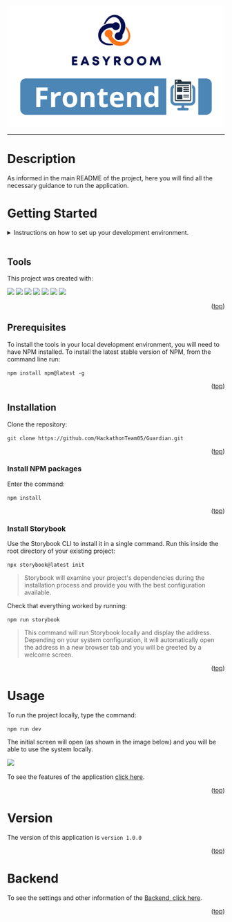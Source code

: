 <p align="center" ><img src=".././img/frontend.png" width="500px" /></p>

---

# Description

As informed in the main README of the project, here you will find all the necessary guidance to run the application.
<br/>

# Getting Started

<details>
<summary>
Instructions on how to set up your development environment.
</summary>

###

- [Tools](#tools)
- [Prerequisites](#Prerequisites)
- [Installation](#installation)
- [NPM Packages](#install-npm-packages)
- [Storybook](#install-storybook)
- [Usage](#usage)

</details>

<br/>

## Tools

This project was created with:

<p>
<a href="https://code.visualstudio.com"><img src="https://img.shields.io/badge/VSCode-0078D4?style=for-the-badge&logo=visual%20studio%20code&logoColor=white" /></a>
<a href="https://ubuntu.com"><img src="https://img.shields.io/badge/Ubuntu-E95420?style=for-the-badge&logo=ubuntu&logoColor=white" /></a>
<a href="https://react.dev"><img src="https://img.shields.io/badge/React-20232A?style=for-the-badge&logo=react&logoColor=61DAFB" /></a>
<a href="https://vitejs.dev"><img src="https://img.shields.io/badge/Vite-B73BFE?style=for-the-badge&logo=vite&logoColor=FFD62E" /></a>
<a href="https://www.typescriptlang.org"><img src="https://img.shields.io/badge/TypeScript-007ACC?style=for-the-badge&logo=typescript&logoColor=white" /></a>
<a href="https://tailwindcss.com"><img src="https://img.shields.io/badge/Tailwind_CSS-38B2AC?style=for-the-badge&logo=tailwind-css&logoColor=white" /></a>
<a href="https://storybook.js.org"><img src="https://img.shields.io/badge/storybook-FF4785?style=for-the-badge&logo=storybook&logoColor=white" /></a>
</p>

<p align="right">(<a href="#getting-started">top</a>)</p>

## Prerequisites

To install the tools in your local development environment, you will need to have NPM installed. To install the latest stable version of NPM, from the command line run:

```npm install npm@latest -g```

<p align="right">(<a href="#getting-started">top</a>)</p>

## Installation

Clone the repository:

```git clone https://github.com/HackathonTeam05/Guardian.git```

<p align="right">(<a href="#getting-started">top</a>)</p>

### Install NPM packages

Enter the command:

```npm install```

<p align="right">(<a href="#getting-started">top</a>)</p>

### Install Storybook

Use the Storybook CLI to install it in a single command. Run this inside the root directory of your existing project:

```npx storybook@latest init```

> Storybook will examine your project's dependencies during the installation process and provide you with the best configuration available.

Check that everything worked by running:

```npm run storybook```

> This command will run Storybook locally and display the address. Depending on your system configuration, it will automatically open the address in a new browser tab and you will be greeted by a welcome screen.

<p align="right">(<a href="#getting-started">top</a>)</p>

# Usage

To run the project locally, type the command:

```npm run dev```

The initial screen will open (as shown in the image below) and you will be able to use the system locally.

<p><img src=".././img/test.png" width="500px" /></p>

To see the features of the application [click here](/README.md).

<p align="right">(<a href="#getting-started">top</a>)</p>

# Version

The version of this application is ```version 1.0.0```

<p align="right">(<a href="#getting-started">top</a>)</p>

# Backend

To see the settings and other information of the [Backend, click here](/backend/README.md).

<p align="right">(<a href="#getting-started">top</a>)</p>